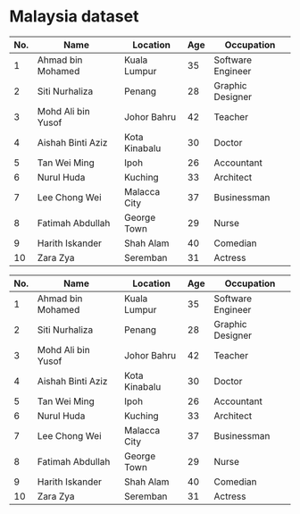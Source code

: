 # Malaysia dataset

| No. | Name               | Location         | Age | Occupation        |
|-----|--------------------|------------------|-----|-------------------|
| 1   | Ahmad bin Mohamed  | Kuala Lumpur     | 35  | Software Engineer |
| 2   | Siti Nurhaliza     | Penang           | 28  | Graphic Designer  |
| 3   | Mohd Ali bin Yusof | Johor Bahru      | 42  | Teacher           |
| 4   | Aishah Binti Aziz  | Kota Kinabalu    | 30  | Doctor            |
| 5   | Tan Wei Ming       | Ipoh             | 26  | Accountant        |
| 6   | Nurul Huda         | Kuching          | 33  | Architect         |
| 7   | Lee Chong Wei      | Malacca City     | 37  | Businessman       |
| 8   | Fatimah Abdullah   | George Town      | 29  | Nurse             |
| 9   | Harith Iskander    | Shah Alam        | 40  | Comedian          |
| 10  | Zara Zya           | Seremban         | 31  | Actress           |


| No. | Name               | Location         | Age | Occupation        |
|-----|--------------------|------------------|-----|-------------------|
| 1   | Ahmad bin Mohamed  | Kuala Lumpur     | 35  | Software Engineer |
| 2   | Siti Nurhaliza     | Penang           | 28  | Graphic Designer  |
| 3   | Mohd Ali bin Yusof | Johor Bahru      | 42  | Teacher           |
| 4   | Aishah Binti Aziz  | Kota Kinabalu    | 30  | Doctor            |
| 5   | Tan Wei Ming       | Ipoh             | 26  | Accountant        |
| 6   | Nurul Huda         | Kuching          | 33  | Architect         |
| 7   | Lee Chong Wei      | Malacca City     | 37  | Businessman       |
| 8   | Fatimah Abdullah   | George Town      | 29  | Nurse             |
| 9   | Harith Iskander    | Shah Alam        | 40  | Comedian          |
| 10  | Zara Zya           | Seremban         | 31  | Actress           |

